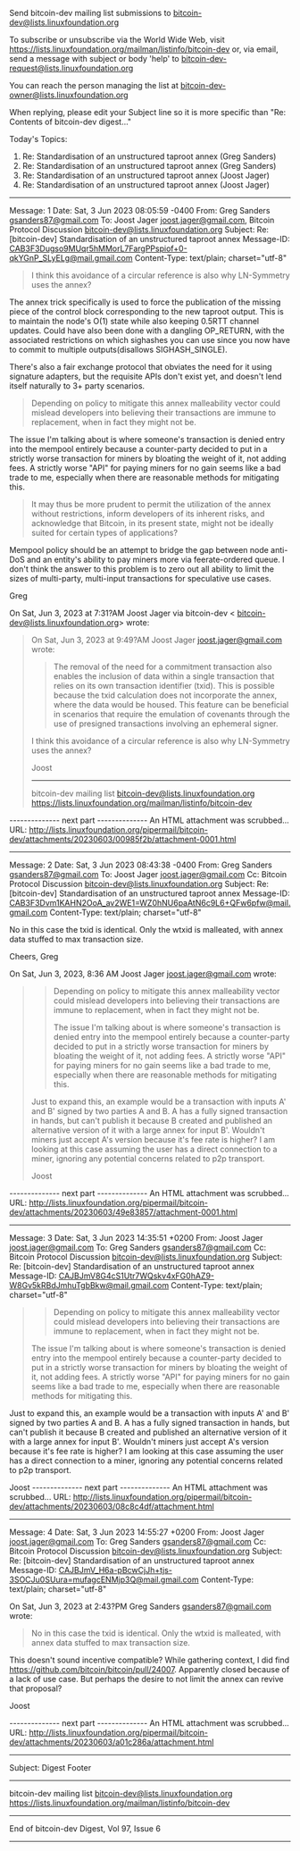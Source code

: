 Send bitcoin-dev mailing list submissions to
	bitcoin-dev@lists.linuxfoundation.org

To subscribe or unsubscribe via the World Wide Web, visit
	https://lists.linuxfoundation.org/mailman/listinfo/bitcoin-dev
or, via email, send a message with subject or body 'help' to
	bitcoin-dev-request@lists.linuxfoundation.org

You can reach the person managing the list at
	bitcoin-dev-owner@lists.linuxfoundation.org

When replying, please edit your Subject line so it is more specific
than "Re: Contents of bitcoin-dev digest..."


Today's Topics:

   1. Re: Standardisation of an unstructured taproot annex
      (Greg Sanders)
   2. Re: Standardisation of an unstructured taproot annex
      (Greg Sanders)
   3. Re: Standardisation of an unstructured taproot annex (Joost Jager)
   4. Re: Standardisation of an unstructured taproot annex (Joost Jager)


----------------------------------------------------------------------

Message: 1
Date: Sat, 3 Jun 2023 08:05:59 -0400
From: Greg Sanders <gsanders87@gmail.com>
To: Joost Jager <joost.jager@gmail.com>,  Bitcoin Protocol Discussion
	<bitcoin-dev@lists.linuxfoundation.org>
Subject: Re: [bitcoin-dev] Standardisation of an unstructured taproot
	annex
Message-ID:
	<CAB3F3Dugso9MUqr5hMMorL7FargPPspiof+0-qkYGnP_SLyELg@mail.gmail.com>
Content-Type: text/plain; charset="utf-8"

> I think this avoidance of a circular reference is also why LN-Symmetry
uses the annex?

The annex trick specifically is used to force the publication of the
missing piece of the control block corresponding to the new taproot output.
This is to maintain the node's O(1) state while also keeping 0.5RTT channel
updates. Could have also been done with a dangling OP_RETURN, with the
associated restrictions on which sighashes you can use since you now have
to commit to multiple outputs(disallows SIGHASH_SINGLE).

There's also a fair exchange protocol that obviates the need for it using
signature adapters, but the requisite APIs don't exist yet, and doesn't
lend itself naturally to 3+ party scenarios.

> Depending on policy to mitigate this annex malleability vector could
mislead developers into believing their transactions are immune to
replacement, when in fact they might not be.

The issue I'm talking about is where someone's transaction is denied entry
into the mempool entirely because a counter-party decided to put in a
strictly worse transaction for miners by bloating the weight of it, not
adding fees. A strictly worse "API" for paying miners for no gain seems
like a bad trade to me, especially when there are reasonable methods for
mitigating this.

> It may thus be more prudent to permit the utilization of the annex
without restrictions, inform developers of its inherent risks, and
acknowledge that Bitcoin, in its present state, might not be ideally suited
for certain types of applications?

Mempool policy should be an attempt to bridge the gap between node anti-DoS
and an entity's ability to pay miners more via feerate-ordered queue. I
don't think the answer to this problem is to zero out all ability to limit
the sizes of multi-party, multi-input transactions for speculative use
cases.

Greg



On Sat, Jun 3, 2023 at 7:31?AM Joost Jager via bitcoin-dev <
bitcoin-dev@lists.linuxfoundation.org> wrote:

> On Sat, Jun 3, 2023 at 9:49?AM Joost Jager <joost.jager@gmail.com> wrote:
>
>> The removal of the need for a commitment transaction also enables the
>> inclusion of data within a single transaction that relies on its own
>> transaction identifier (txid). This is possible because the txid
>> calculation does not incorporate the annex, where the data would be housed.
>> This feature can be beneficial in scenarios that require the emulation of
>> covenants through the use of presigned transactions involving an ephemeral
>> signer.
>>
>
> I think this avoidance of a circular reference is also why LN-Symmetry
> uses the annex?
>
> Joost
> _______________________________________________
> bitcoin-dev mailing list
> bitcoin-dev@lists.linuxfoundation.org
> https://lists.linuxfoundation.org/mailman/listinfo/bitcoin-dev
>
-------------- next part --------------
An HTML attachment was scrubbed...
URL: <http://lists.linuxfoundation.org/pipermail/bitcoin-dev/attachments/20230603/00985f2b/attachment-0001.html>

------------------------------

Message: 2
Date: Sat, 3 Jun 2023 08:43:38 -0400
From: Greg Sanders <gsanders87@gmail.com>
To: Joost Jager <joost.jager@gmail.com>
Cc: Bitcoin Protocol Discussion
	<bitcoin-dev@lists.linuxfoundation.org>
Subject: Re: [bitcoin-dev] Standardisation of an unstructured taproot
	annex
Message-ID:
	<CAB3F3Dvm1KAHN2OoA_av2WE1=WZ0hNU6paAtN6c9L6+QFw6pfw@mail.gmail.com>
Content-Type: text/plain; charset="utf-8"

No in this case the txid is identical. Only the wtxid is malleated, with
annex data stuffed to max transaction size.

Cheers,
Greg

On Sat, Jun 3, 2023, 8:36 AM Joost Jager <joost.jager@gmail.com> wrote:

> > Depending on policy to mitigate this annex malleability vector could
>> mislead developers into believing their transactions are immune to
>> replacement, when in fact they might not be.
>>
>> The issue I'm talking about is where someone's transaction is denied
>> entry into the mempool entirely because a counter-party decided to put in a
>> strictly worse transaction for miners by bloating the weight of it, not
>> adding fees. A strictly worse "API" for paying miners for no gain seems
>> like a bad trade to me, especially when there are reasonable methods for
>> mitigating this.
>>
>
> Just to expand this, an example would be a transaction with inputs A' and
> B' signed by two parties A and B. A has a fully signed transaction in
> hands, but can't publish it because B created and published an alternative
> version of it with a large annex for input B'. Wouldn't miners just accept
> A's version because it's fee rate is higher? I am looking at this case
> assuming the user has a direct connection to a miner, ignoring any
> potential concerns related to p2p transport.
>
> Joost
>
-------------- next part --------------
An HTML attachment was scrubbed...
URL: <http://lists.linuxfoundation.org/pipermail/bitcoin-dev/attachments/20230603/49e83857/attachment-0001.html>

------------------------------

Message: 3
Date: Sat, 3 Jun 2023 14:35:51 +0200
From: Joost Jager <joost.jager@gmail.com>
To: Greg Sanders <gsanders87@gmail.com>
Cc: Bitcoin Protocol Discussion
	<bitcoin-dev@lists.linuxfoundation.org>
Subject: Re: [bitcoin-dev] Standardisation of an unstructured taproot
	annex
Message-ID:
	<CAJBJmV8G4cS1Utr7WQskv4xFG0hAZ9-W8Gv5kRBdJmhuTgbBkw@mail.gmail.com>
Content-Type: text/plain; charset="utf-8"

>
> > Depending on policy to mitigate this annex malleability vector could
> mislead developers into believing their transactions are immune to
> replacement, when in fact they might not be.
>
> The issue I'm talking about is where someone's transaction is denied entry
> into the mempool entirely because a counter-party decided to put in a
> strictly worse transaction for miners by bloating the weight of it, not
> adding fees. A strictly worse "API" for paying miners for no gain seems
> like a bad trade to me, especially when there are reasonable methods for
> mitigating this.
>

Just to expand this, an example would be a transaction with inputs A' and
B' signed by two parties A and B. A has a fully signed transaction in
hands, but can't publish it because B created and published an alternative
version of it with a large annex for input B'. Wouldn't miners just accept
A's version because it's fee rate is higher? I am looking at this case
assuming the user has a direct connection to a miner, ignoring any
potential concerns related to p2p transport.

Joost
-------------- next part --------------
An HTML attachment was scrubbed...
URL: <http://lists.linuxfoundation.org/pipermail/bitcoin-dev/attachments/20230603/08c8c4df/attachment.html>

------------------------------

Message: 4
Date: Sat, 3 Jun 2023 14:55:27 +0200
From: Joost Jager <joost.jager@gmail.com>
To: Greg Sanders <gsanders87@gmail.com>
Cc: Bitcoin Protocol Discussion
	<bitcoin-dev@lists.linuxfoundation.org>
Subject: Re: [bitcoin-dev] Standardisation of an unstructured taproot
	annex
Message-ID:
	<CAJBJmV_H6a-pBcwCjJh+tjs-3SOCJu0SUura=mufagcENMjp3Q@mail.gmail.com>
Content-Type: text/plain; charset="utf-8"

On Sat, Jun 3, 2023 at 2:43?PM Greg Sanders <gsanders87@gmail.com> wrote:

> No in this case the txid is identical. Only the wtxid is malleated, with
> annex data stuffed to max transaction size.
>

This doesn't sound incentive compatible? While gathering context, I did
find https://github.com/bitcoin/bitcoin/pull/24007. Apparently closed
because of a lack of use case. But perhaps the desire to not limit the
annex can revive that proposal?

Joost

>
-------------- next part --------------
An HTML attachment was scrubbed...
URL: <http://lists.linuxfoundation.org/pipermail/bitcoin-dev/attachments/20230603/a01c286a/attachment.html>

------------------------------

Subject: Digest Footer

_______________________________________________
bitcoin-dev mailing list
bitcoin-dev@lists.linuxfoundation.org
https://lists.linuxfoundation.org/mailman/listinfo/bitcoin-dev


------------------------------

End of bitcoin-dev Digest, Vol 97, Issue 6
******************************************
